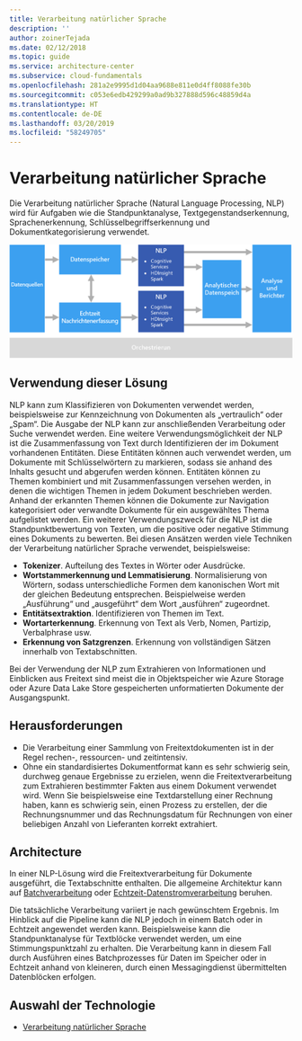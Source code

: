 ```yaml
---
title: Verarbeitung natürlicher Sprache
description: ''
author: zoinerTejada
ms.date: 02/12/2018
ms.topic: guide
ms.service: architecture-center
ms.subservice: cloud-fundamentals
ms.openlocfilehash: 281a2e9995d1d04aa9688e811e0d4ff8088fe30b
ms.sourcegitcommit: c053e6edb429299a0ad9b327888d596c48859d4a
ms.translationtype: HT
ms.contentlocale: de-DE
ms.lasthandoff: 03/20/2019
ms.locfileid: "58249705"
---
```

# <a name="natural-language-processing"></a>Verarbeitung natürlicher Sprache

Die Verarbeitung natürlicher Sprache (Natural Language Processing, NLP) wird für Aufgaben wie die Standpunktanalyse, Textgegenstandserkennung, Sprachenerkennung, Schlüsselbegriffserkennung und Dokumentkategorisierung verwendet.

![Diagramm einer Pipeline für die Verarbeitung natürlicher Sprache](./images/nlp-pipeline.png)

## <a name="when-to-use-this-solution"></a>Verwendung dieser Lösung

NLP kann zum Klassifizieren von Dokumenten verwendet werden, beispielsweise zur Kennzeichnung von Dokumenten als „vertraulich“ oder „Spam“. Die Ausgabe der NLP kann zur anschließenden Verarbeitung oder Suche verwendet werden. Eine weitere Verwendungsmöglichkeit der NLP ist die Zusammenfassung von Text durch Identifizieren der im Dokument vorhandenen Entitäten. Diese Entitäten können auch verwendet werden, um Dokumente mit Schlüsselwörtern zu markieren, sodass sie anhand des Inhalts gesucht und abgerufen werden können. Entitäten können zu Themen kombiniert und mit Zusammenfassungen versehen werden, in denen die wichtigen Themen in jedem Dokument beschrieben werden. Anhand der erkannten Themen können die Dokumente zur Navigation kategorisiert oder verwandte Dokumente für ein ausgewähltes Thema aufgelistet werden. Ein weiterer Verwendungszweck für die NLP ist die Standpunktbewertung von Texten, um die positive oder negative Stimmung eines Dokuments zu bewerten. Bei diesen Ansätzen werden viele Techniken der Verarbeitung natürlicher Sprache verwendet, beispielsweise:

- **Tokenizer**. Aufteilung des Textes in Wörter oder Ausdrücke.
- **Wortstammerkennung und Lemmatisierung**. Normalisierung von Wörtern, sodass unterschiedliche Formen dem kanonischen Wort mit der gleichen Bedeutung entsprechen. Beispielweise werden „Ausführung“ und „ausgeführt“ dem Wort „ausführen“ zugeordnet.
- **Entitätsextraktion**. Identifizieren von Themen im Text.
- **Wortarterkennung**. Erkennung von Text als Verb, Nomen, Partizip, Verbalphrase usw.
- **Erkennung von Satzgrenzen**. Erkennung von vollständigen Sätzen innerhalb von Textabschnitten.

Bei der Verwendung der NLP zum Extrahieren von Informationen und Einblicken aus Freitext sind meist die in Objektspeicher wie Azure Storage oder Azure Data Lake Store gespeicherten unformatierten Dokumente der Ausgangspunkt.

## <a name="challenges"></a>Herausforderungen

- Die Verarbeitung einer Sammlung von Freitextdokumenten ist in der Regel rechen-, ressourcen- und zeitintensiv.
- Ohne ein standardisiertes Dokumentformat kann es sehr schwierig sein, durchweg genaue Ergebnisse zu erzielen, wenn die Freitextverarbeitung zum Extrahieren bestimmter Fakten aus einem Dokument verwendet wird. Wenn Sie beispielsweise eine Textdarstellung einer Rechnung haben, kann es schwierig sein, einen Prozess zu erstellen, der die Rechnungsnummer und das Rechnungsdatum für Rechnungen von einer beliebigen Anzahl von Lieferanten korrekt extrahiert.

## <a name="architecture"></a>Architecture

In einer NLP-Lösung wird die Freitextverarbeitung für Dokumente ausgeführt, die Textabschnitte enthalten. Die allgemeine Architektur kann auf [Batchverarbeitung](../big-data/batch-processing.md) oder [Echtzeit-Datenstromverarbeitung](../big-data/real-time-processing.md) beruhen.

Die tatsächliche Verarbeitung variiert je nach gewünschtem Ergebnis. Im Hinblick auf die Pipeline kann die NLP jedoch in einem Batch oder in Echtzeit angewendet werden kann. Beispielsweise kann die Standpunktanalyse für Textblöcke verwendet werden, um eine Stimmungspunktzahl zu erhalten. Die Verarbeitung kann in diesem Fall durch Ausführen eines Batchprozesses für Daten im Speicher oder in Echtzeit anhand von kleineren, durch einen Messagingdienst übermittelten Datenblöcken erfolgen.

## <a name="technology-choices"></a>Auswahl der Technologie

- [Verarbeitung natürlicher Sprache](../technology-choices/natural-language-processing.md)
